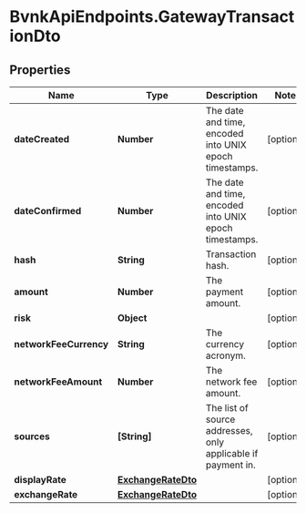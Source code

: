 # BvnkApiEndpoints.GatewayTransactionDto

## Properties

Name | Type | Description | Notes
------------ | ------------- | ------------- | -------------
**dateCreated** | **Number** | The date and time, encoded into UNIX epoch timestamps. | [optional] 
**dateConfirmed** | **Number** | The date and time, encoded into UNIX epoch timestamps. | [optional] 
**hash** | **String** | Transaction hash. | [optional] 
**amount** | **Number** | The payment amount. | [optional] 
**risk** | **Object** |  | [optional] 
**networkFeeCurrency** | **String** | The currency acronym. | [optional] 
**networkFeeAmount** | **Number** | The network fee amount. | [optional] 
**sources** | **[String]** | The list of source addresses, only applicable if payment in. | [optional] 
**displayRate** | [**ExchangeRateDto**](ExchangeRateDto.md) |  | [optional] 
**exchangeRate** | [**ExchangeRateDto**](ExchangeRateDto.md) |  | [optional] 



